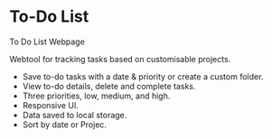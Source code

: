 # To-Do List
To Do List Webpage

Webtool for tracking tasks based on customisable projects.

 * Save to-do tasks with a date & priority or create a custom folder.
 * View to-do details, delete and complete tasks.
 * Three priorities, low, medium, and high.
 * Responsive UI.
 * Data saved to local storage.
 * Sort by date or Projec.
